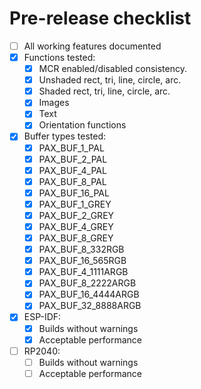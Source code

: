 
# Pre-release checklist
- [ ] All working features documented
- [X] Functions tested:
  - [x] MCR enabled/disabled consistency.
  - [x] Unshaded rect, tri, line, circle, arc.
  - [x] Shaded rect, tri, line, circle, arc.
  - [x] Images
  - [x] Text
  - [X] Orientation functions
- [x] Buffer types tested:
  - [x] PAX_BUF_1_PAL
  - [x] PAX_BUF_2_PAL
  - [x] PAX_BUF_4_PAL
  - [x] PAX_BUF_8_PAL
  - [x] PAX_BUF_16_PAL
  - [x] PAX_BUF_1_GREY
  - [x] PAX_BUF_2_GREY
  - [x] PAX_BUF_4_GREY
  - [x] PAX_BUF_8_GREY
  - [x] PAX_BUF_8_332RGB
  - [x] PAX_BUF_16_565RGB
  - [x] PAX_BUF_4_1111ARGB
  - [x] PAX_BUF_8_2222ARGB
  - [x] PAX_BUF_16_4444ARGB
  - [x] PAX_BUF_32_8888ARGB
- [x] ESP-IDF:
  - [x] Builds without warnings
  - [x] Acceptable performance
- [ ] RP2040:
  - [ ] Builds without warnings
  - [ ] Acceptable performance
